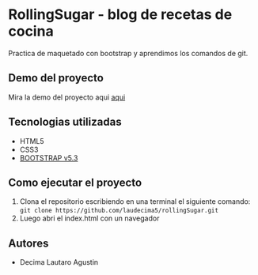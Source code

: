 # RollingSugar - blog de recetas de cocina

Practica de maquetado con bootstrap y aprendimos los comandos de git.

## Demo del proyecto

Mira la demo del proyecto aqui [aqui](https://rollingsugarcom13.netlify.app/)

## Tecnologias utilizadas 

- HTML5
- CSS3
- [BOOTSTRAP v5.3](https://getbootstrap.com/)

## Como ejecutar el proyecto

1. Clona el repositorio escribiendo en una terminal el siguiente comando: `git clone https://github.com/laudecima5/rollingSugar.git`
1. Luego abri el index.html con un navegador


## Autores

- Decima Lautaro Agustin 
